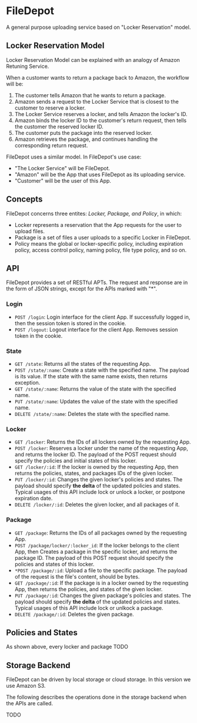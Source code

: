 # FileDepot
A general purpose uploading service based on "Locker Reservation" model.

## Locker Reservation Model
Locker Reservation Model can be explained with an analogy of Amazon Retuning Service.

When a customer wants to return a package back to Amazon, the workflow will be:

1. The customer tells Amazon that he wants to return a package.
2. Amazon sends a request to the Locker Service that is closest to the customer to reserve a locker.
3. The Locker Service reserves a locker, and tells Amazon the locker's ID.
4. Amazon binds the locker ID to the customer's return request, then tells the customer the reserved locker ID.
5. The customer puts the package into the reserved locker.
6. Amazon retrieves the package, and continues handling the corresponding return request.

FileDepot uses a similar model.
In FileDepot's use case:

- "The Locker Service" will be FileDepot.
- "Amazon" will be the App that uses FileDepot as its uploading service.
- "Customer" will be the user of this App.

## Concepts 

FileDepot concerns three entites: *Locker, Package, and Policy*, in which:

- Locker represents a reservation that the App requests for the user to upload files.
- Package is a set of files a user uploads to a specific Locker in FileDepot.
- Policy means the global or locker-specific policy, including expiration policy, access control policy, naming policy, file type policy, and so on.

## API
FileDepot provides a set of RESTful APTs.
The request and response are in the form of JSON strings, except for the APIs marked with "\*".

### Login
- `POST /login`: Login interface for the client App. If successfully logged in, then the session token is stored in the cookie.
- `POST /logout`: Logout interface for the client App. Removes session token in the cookie.

### State
- `GET /state`: Returns all the states of the requesting App.
- `POST /state/:name`: Create a state with the specified name.
        The payload is its value.
        If the state with the same name exists, then returns exception.
- `GET /state/:name`: Returns the value of the state with the specified name.
- `PUT /state/:name`: Updates the value of the state with the specified name.
- `DELETE /state/:name`: Deletes the state with the specified name.

### Locker
- `GET /locker`: Returns the IDs of all lockers owned by the requesting App.
- `POST /locker`: Reserves a locker under the name of the requesting App, and returns the locker ID.
        The payload of the POST request should specify the policies and initial states of this locker.
- `GET /locker/:id`: If the locker is owned by the requesting App, then returns the policies, states, and packages IDs of the given locker.
- `PUT /locker/:id`: Changes the given locker's policies and states.
        The payload should specify **the delta** of the updated policies and states.
        Typical usages of this API include lock or unlock a locker, or postpone expiration date.
- `DELETE /locker/:id`: Deletes the given locker, and all packages of it.

### Package
- `GET /package`: Returns the IDs of all packages owned by the requesting App.
- `POST /package/locker/:locker_id`: If the locker belongs to the client App, then Creates a package in the specific locker, and returns the package ID. 
        The payload of this POST request should specify the policies and states of this locker.
- `*POST /package/:id`: Upload a file to the specific package.
        The payload of the request is the file's content, should be bytes.
- `GET /package/:id`: If the package is in a locker owned by the requesting App, then returns the policies, and states of the given locker.
- `PUT /package/:id`: Changes the given package's policies and states.
        The payload should specify **the delta** of the updated policies and states.
        Typical usages of this API include lock or unlkock a package.
- `DELETE /package/:id`: Deletes the given package.

## Policies and States
As shown above, every locker and package
TODO

## Storage Backend
FileDepot can be driven by local storage or cloud storage. In this version we use Amazon S3.

The following describes the operations done in the storage backend when the APIs are called.

TODO